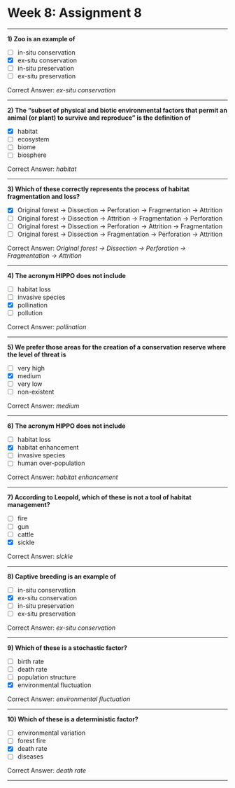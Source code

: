 # Week 8: Assignment 8

---

**1) Zoo is an example of**

- [ ] in-situ conservation
- [x] ex-situ conservation
- [ ] in-situ preservation
- [ ] ex-situ preservation

Correct Answer: *ex-situ conservation*

---

**2) The “subset of physical and biotic environmental factors that permit an animal (or plant) to survive and reproduce” is the definition of**

- [x] habitat
- [ ] ecosystem
- [ ] biome
- [ ] biosphere

Correct Answer: *habitat*

---

**3) Which of these correctly represents the process of habitat fragmentation and loss?**

- [x] Original forest → Dissection → Perforation → Fragmentation → Attrition
- [ ] Original forest → Dissection → Attrition → Fragmentation → Perforation
- [ ] Original forest → Dissection → Perforation → Attrition → Fragmentation
- [ ] Original forest → Dissection → Fragmentation → Perforation → Attrition

Correct Answer: *Original forest → Dissection → Perforation → Fragmentation → Attrition*

---

**4) The acronym HIPPO does not include**

- [ ] habitat loss
- [ ] invasive species
- [x] pollination
- [ ] pollution

Correct Answer: *pollination*

---

**5) We prefer those areas for the creation of a conservation reserve where the level of threat is**

- [ ] very high
- [x] medium
- [ ] very low
- [ ] non-existent

Correct Answer: *medium*

---

**6) The acronym HIPPO does not include**

- [ ] habitat loss
- [x] habitat enhancement
- [ ] invasive species
- [ ] human over-population

Correct Answer: *habitat enhancement*

---

**7) According to Leopold, which of these is not a tool of habitat management?**

- [ ] fire
- [ ] gun
- [ ] cattle
- [x] sickle

Correct Answer: *sickle*

---

**8) Captive breeding is an example of**

- [ ] in-situ conservation
- [x] ex-situ conservation
- [ ] in-situ preservation
- [ ] ex-situ preservation

Correct Answer: *ex-situ conservation*

---

**9) Which of these is a stochastic factor?**

- [ ] birth rate
- [ ] death rate
- [ ] population structure
- [x] environmental fluctuation

Correct Answer: *environmental fluctuation*

---

**10) Which of these is a deterministic factor?**

- [ ] environmental variation
- [ ] forest fire
- [x] death rate
- [ ] diseases

Correct Answer: *death rate*

---
